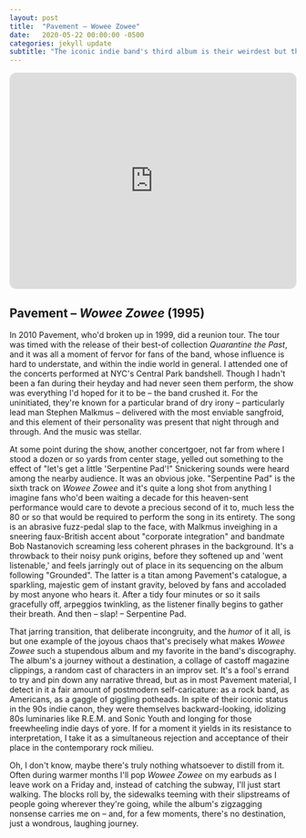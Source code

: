 ```yaml
---
layout: post
title:  "Pavement – Wowee Zowee"
date:   2020-05-22 00:00:00 -0500
categories: jekyll update
subtitle: "The iconic indie band's third album is their weirdest but their best."
---
```

<iframe style="border-radius:12px" src="https://open.spotify.com/embed/album/0OHDiDMyxzWJfwtoeHNCf4?utm_source=generator" width="100%" height="380" frameBorder="0" allowfullscreen="" allow="autoplay; clipboard-write; encrypted-media; fullscreen; picture-in-picture" loading="lazy"></iframe>

## Pavement – _Wowee Zowee_ (1995)

In 2010 Pavement, who'd broken up in 1999, did a reunion tour. The tour was timed with the release of their best-of collection _Quarantine the Past_, and it was all a moment of fervor for fans of the band, whose influence is hard to understate, and within the indie world in general. I attended one of the concerts performed at NYC's Central Park bandshell. Though I hadn't been a fan during their heyday and had never seen them perform, the show was everything I'd hoped for it to be – the band crushed it. For the uninitiated, they're known for a particular brand of dry irony – particularly lead man Stephen Malkmus – delivered with the most enviable sangfroid, and this element of their personality was present that night through and through. And the music was stellar.

At some point during the show, another concertgoer, not far from where I stood a dozen or so yards from center stage, yelled out something to the effect of "let's get a little 'Serpentine Pad'!" Snickering sounds were heard among the nearby audience. It was an obvious joke. "Serpentine Pad" is the sixth track on _Wowee Zowee_ and it's quite a long shot from anything I imagine fans who'd been waiting a decade for this heaven-sent performance would care to devote a precious second of it to, much less the 80 or so that would be required to perform the song in its entirety. The song is an abrasive fuzz-pedal slap to the face, with Malkmus inveighing in a sneering faux-British accent about "corporate integration" and bandmate Bob Nastanovich screaming less coherent phrases in the background. It's a throwback to their noisy punk origins, before they softened up and 'went listenable,' and feels jarringly out of place in its sequencing on the album following "Grounded". The latter is a titan among Pavement's catalogue, a sparkling, majestic gem of instant gravity, beloved by fans and accoladed by most anyone who hears it. After a tidy four minutes or so it sails gracefully off, arpeggios twinkling, as the listener finally begins to gather their breath. And then – slap! – Serpentine Pad.

That jarring transition, that deliberate incongruity, and the _humor_ of it all, is but one example of the joyous chaos that's precisely what makes _Wowee Zowee_ such a stupendous album and my favorite in the band's discography. The album's a journey without a destination, a collage of castoff magazine clippings, a random cast of characters in an improv set. It's a fool's errand to try and pin down any narrative thread, but as in most Pavement material, I detect in it a fair amount of postmodern self-caricature: as a rock band, as Americans, as a gaggle of giggling potheads. In spite of their iconic status in the 90s indie canon, they were themselves backward-looking, idolizing 80s luminaries like R.E.M. and Sonic Youth and longing for those freewheeling indie days of yore. If for a moment it yields in its resistance to interpretation, I take it as a simultaneous rejection and acceptance of their place in the contemporary rock milieu.

Oh, I don't know, maybe there's truly nothing whatsoever to distill from it. Often during warmer months I'll pop _Wowee Zowee_ on my earbuds as I leave work on a Friday and, instead of catching the subway, I'll just start walking. The blocks roll by, the sidewalks teeming with their slipstreams of people going wherever they're going, while the album's zigzagging nonsense carries me on – and, for a few moments, there's no destination, just a wondrous, laughing journey.